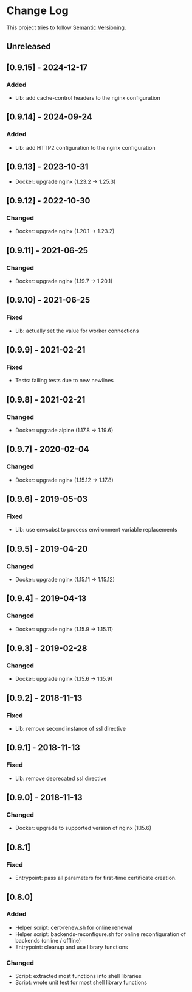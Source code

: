 # Change Log

This project tries to follow [Semantic Versioning](http://semver.org/).

## Unreleased

## [0.9.15] - 2024-12-17

### Added

- Lib: add cache-control headers to the nginx configuration

## [0.9.14] - 2024-09-24

### Added

- Lib: add HTTP2 configuration to the nginx configuration

## [0.9.13] - 2023-10-31

- Docker: upgrade nginx (1.23.2 -> 1.25.3)

## [0.9.12] - 2022-10-30

### Changed

- Docker: upgrade nginx (1.20.1 -> 1.23.2)

## [0.9.11] - 2021-06-25

### Changed

- Docker: upgrade nginx (1.19.7 -> 1.20.1)

## [0.9.10] - 2021-06-25

### Fixed

- Lib: actually set the value for worker connections

## [0.9.9] - 2021-02-21

### Fixed

- Tests: failing tests due to new newlines

## [0.9.8] - 2021-02-21

### Changed

- Docker: upgrade alpine (1.17.8 -> 1.19.6)

## [0.9.7] - 2020-02-04

### Changed

- Docker: upgrade nginx (1.15.12 -> 1.17.8)

## [0.9.6] - 2019-05-03

### Fixed

- Lib: use envsubst to process environment variable replacements

## [0.9.5] - 2019-04-20

### Changed

- Docker: upgrade nginx (1.15.11 -> 1.15.12)

## [0.9.4] - 2019-04-13

### Changed

- Docker: upgrade nginx (1.15.9 -> 1.15.11)

## [0.9.3] - 2019-02-28

### Changed

- Docker: upgrade nginx (1.15.6 -> 1.15.9)

## [0.9.2] - 2018-11-13

### Fixed

- Lib: remove second instance of ssl directive

## [0.9.1] - 2018-11-13

### Fixed

- Lib: remove deprecated ssl directive

## [0.9.0] - 2018-11-13

### Changed

- Docker: upgrade to supported version of nginx (1.15.6)

## [0.8.1]

### Fixed

- Entrypoint: pass all parameters for first-time certificate creation.

## [0.8.0]

### Added

- Helper script: cert-renew.sh for online renewal
- Helper script: backends-reconfigure.sh for online reconfiguration of backends (online / offline)
- Entrypoint: cleanup and use library functions

### Changed

- Script: extracted most functions into shell libraries
- Script: wrote unit test for most shell library functions
